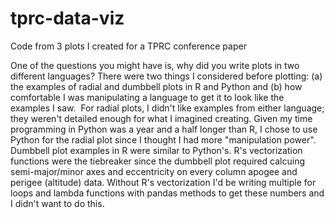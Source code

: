 # tprc-data-viz
Code from 3 plots I created for a TPRC conference paper

One of the questions you might have is, why did you write plots in two different languages? There were two things I considered before plotting: (a) the examples of radial and dumbbell plots in R and Python and (b) how comfortable I was manipulating a language to get it to look like the examples I saw. 
For radial plots, I didn't like examples from either language; they weren't detailed enough for what I imagined creating. Given my time programming in Python was a year and a half longer than R, I chose to use Python for the radial plot since I thought I had more "manipulation power". Dumbbell plot examples in R were similar to Python's. R's vectorization functions were the tiebreaker since the dumbbell plot required calcuing semi-major/minor axes and eccentricity on every column apogee and perigee (altitude) data. Without R's vectorization I'd be writing multiple for loops and lambda functions with pandas methods to get these numbers and I didn't want to do this.
